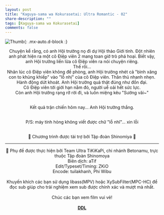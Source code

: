 ```yaml
---
layout: post
title: "Kaguya-sama wa Kokurasetai: Ultra Romantic - 02"
share-description: ""
tags: [Kaguya-sama wa Kokurasetai]
comments: false
---
```


![Thumb](https://tpn-team.github.io/assets/img/kaguya-s3-02.webp){: .mx-auto.d-block :}
<center>
Chuyện kể rằng, có anh Hội trưởng nọ đi dự Hội thảo Giới tính. Đột nhiên anh phát hiện ra một cô Điệp viên 2 mang toan giở trò phá hoại. Biết vậy, anh Hội trưởng liền lừa cô Điệp viên ra nói chuyện riêng.<br> 
Thế rồi...<br>
Nhân lúc cô Điệp viên không đề phòng, anh Hội trưởng nhét cả "bình xăng con to khủng khiếp" vào "lỗ nhị" của cô Điệp viên. Thân thủ nhanh nhẹn. Hành động dứt khoát. Anh Hội trưởng quả thật đúng như đồn đại.<br>
Cô Điệp viên tới giới hạn nằm đó, người uể oải hết sức lực.<br>
Còn anh Hội trưởng rạng rỡ rời đi, và luôn miệng kêu "Sướng vãi~"<br><br>

Kết quả trận chiến hôm nay... Anh Hội trưởng thắng.<br><br>

P/S: máy tính hỏng không viết được chữ "lỗ nhĩ"... xin lỗi<br><br>

💓 Chương trình được tài trợ bởi Tập đoàn Shinomiya 💓<br>

<hr>

💓 Phụ đề được thực hiện bởi Team Ultra TiKiKaPi, chi nhánh Betonamu, trực thuộc Tập đoàn Shinomoya <br>
Biên dịch: aTif <br>
Edit/Typeset/Timing: ZKiO <br>
Encode: tuilakhanh, Phi Wibu <br><br>
Khuyến khích các bạn sử dụng libass(MPV) hoặc XySubFilter(MPC-HC) để đọc sub giúp cho trải nghiệm xem sub được chính xác và mượt mà nhất. <br><br>
Chúc các bạn xem film vui vẻ!<br><br>
<b><a href="https://github.com/TPN-Team/TPN-Team-DDL/blob/master/Kaguya%20S3.md">DDL</a></b> <br>
</center>
<!-- excerpt-end -->

